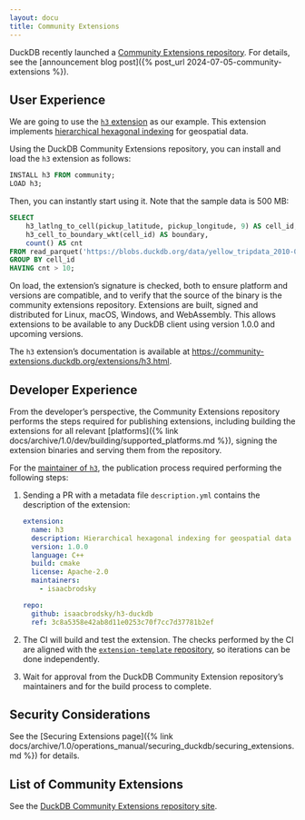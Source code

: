```yaml
---
layout: docu
title: Community Extensions
---
```


DuckDB recently launched a [Community Extensions repository](https://github.com/duckdb/community-extensions).
For details, see the [announcement blog post]({% post_url 2024-07-05-community-extensions %}).

## User Experience

We are going to use the [`h3` extension](https://github.com/isaacbrodsky/h3-duckdb) as our example.
This extension implements [hierarchical hexagonal indexing](https://github.com/uber/h3) for geospatial data.

Using the DuckDB Community Extensions repository, you can install and load the `h3` extension as follows:

```sql
INSTALL h3 FROM community;
LOAD h3;
```

Then, you can instantly start using it. Note that the sample data is 500 MB:

```sql
SELECT
    h3_latlng_to_cell(pickup_latitude, pickup_longitude, 9) AS cell_id,
    h3_cell_to_boundary_wkt(cell_id) AS boundary,
    count() AS cnt
FROM read_parquet('https://blobs.duckdb.org/data/yellow_tripdata_2010-01.parquet')
GROUP BY cell_id
HAVING cnt > 10;
```

On load, the extension’s signature is checked, both to ensure platform and versions are compatible, and to verify that the source of the binary is the community extensions repository. Extensions are built, signed and distributed for Linux, macOS, Windows, and WebAssembly. This allows extensions to be available to any DuckDB client using version 1.0.0 and upcoming versions.

The `h3` extension’s documentation is available at <https://community-extensions.duckdb.org/extensions/h3.html>.

## Developer Experience

From the developer’s perspective, the Community Extensions repository performs the steps required for publishing extensions, including building the extensions for all relevant [platforms]({% link docs/archive/1.0/dev/building/supported_platforms.md %}), signing the extension binaries and serving them from the repository.

For the [maintainer of `h3`](https://github.com/isaacbrodsky/), the publication process required performing the following steps:

1. Sending a PR with a metadata file `description.yml` contains the description of the extension:

   ```yaml
   extension:
     name: h3
     description: Hierarchical hexagonal indexing for geospatial data
     version: 1.0.0
     language: C++
     build: cmake
     license: Apache-2.0
     maintainers:
       - isaacbrodsky

   repo:
     github: isaacbrodsky/h3-duckdb
     ref: 3c8a5358e42ab8d11e0253c70f7cc7d37781b2ef
   ```

2. The CI will build and test the extension. The checks performed by the CI are aligned with the [`extension-template` repository](https://github.com/duckdb/extension-template), so iterations can be done independently.

3. Wait for approval from the DuckDB Community Extension repository’s maintainers and for the build process to complete.

## Security Considerations

See the [Securing Extensions page]({% link docs/archive/1.0/operations_manual/securing_duckdb/securing_extensions.md %}) for details.

## List of Community Extensions

See the [DuckDB Community Extensions repository site](https://community-extensions.duckdb.org/).